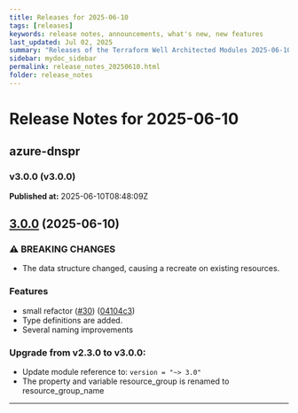 ```yaml
---
title: Releases for 2025-06-10
tags: [releases]
keywords: release notes, announcements, what's new, new features
last_updated: Jul 02, 2025
summary: "Releases of the Terraform Well Architected Modules 2025-06-10"
sidebar: mydoc_sidebar
permalink: release_notes_20250610.html
folder: release_notes
---
```


# Release Notes for 2025-06-10

## azure-dnspr
### v3.0.0 (v3.0.0)
**Published at:** 2025-06-10T08:48:09Z

## [3.0.0](https://github.com/CloudNationHQ/terraform-azure-dnspr/compare/v2.3.0...v3.0.0) (2025-06-10)


### ⚠ BREAKING CHANGES

* The data structure changed, causing a recreate on existing resources.

### Features

* small refactor ([#30](https://github.com/CloudNationHQ/terraform-azure-dnspr/issues/30)) ([04104c3](https://github.com/CloudNationHQ/terraform-azure-dnspr/commit/04104c3fd026bd7f783f17489f6b05c57cc94689))
* Type definitions are added.
*  Several naming improvements

### Upgrade from v2.3.0 to v3.0.0:

- Update module reference to: `version = "~> 3.0"`
- The property and variable resource_group is renamed to resource_group_name

---

